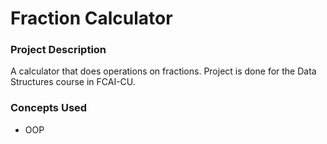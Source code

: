 # Fraction Calculator

### Project Description

A calculator that does operations on fractions. Project is done for the Data Structures course in FCAI-CU.

### Concepts Used

- OOP